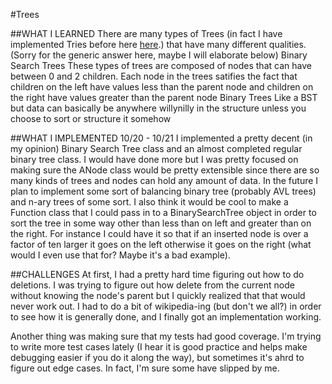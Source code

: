 #Trees

##WHAT I LEARNED
There are many types of Trees (in fact I have implemented Tries before here [here](https://github.com/jdvp/MassPDFSearch).) that have many different qualities. (Sorry for the generic answer here, maybe I will elaborate below)
	Binary Search Trees
		These types of trees are composed of nodes that can have between 0 and 2 children. Each node in the trees satifies the fact that children on the left have values less than the parent node and children on the right have values greater than the parent node
	Binary Trees
		Like a BST but data can basically be anywhere willynilly in the structure unless you choose to sort or structure it somehow
		

##WHAT I IMPLEMENTED
10/20 - 10/21
	I implemented a pretty decent (in my opinion) Binary Search Tree class and an almost completed regular binary tree class. I would have done more but I was pretty focused on making sure the ANode class would be pretty extensible since there are so many kinds of trees and nodes can hold any amount of data. 
	In the future I plan to implement some sort of balancing binary tree (probably AVL trees) and n-ary trees of some sort. I also think it would be cool to make a Function class that I could pass in to a BinarySearchTree object in order to sort the tree in some way other than less than on left and greater than on the right. For instance I could have it so that if an inserted node is over a factor of ten larger it goes on the left otherwise it goes on the right (what would I even use that for? Maybe it's a bad example).

##CHALLENGES
At first, I had a pretty hard time figuring out how to do deletions. I was trying to figure out how delete from the current node without knowing the node's parent but I quickly realized that that would never work out. I had to do a bit of wikipedia-ing (but don't we all?) in order to see how it is generally done, and I finally got an implementation working. 

Another thing was making sure that my tests had good coverage. I'm trying to write more test cases lately (I hear it is good practice and helps make debugging easier if you do it along the way), but sometimes it's ahrd to figure out edge cases. In fact, I'm sure some have slipped by me.